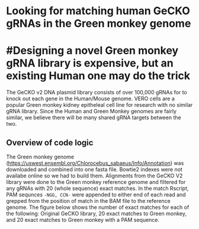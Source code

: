 # Looking for matching human GeCKO gRNAs in the Green monkey genome

# #Designing a novel Green monkey gRNA library is expensive, but an existing Human one may do the trick
The GeCKO v2 DNA plasmid library consists of over 100,000 gRNAs for to knock out each gene in the Human/Mouse genome. VERO cells 
are a popular Green monkey kidney epitheleal cell line for research with no similar gRNA library. Since the Human and Green 
Monkey genomes are fairly similar, we believe there will be many shared gRNA targets between the two.

## Overview of code logic 
The Green monkey genome (https://uswest.ensembl.org/Chlorocebus_sabaeus/Info/Annotation) was downloaded and combined into one 
fasta file. Bowtie2 indexes were not availabe online so we had to build them. Alignments from the GeCKO V2 library were done to
the Green monkey reference genome and filtered for any gRNAs with 20 (whole sequence) exact matches. In the match Rscript, PAM 
sequnces ```-NGG, CCN-``` were appended to either end of each read and grepped from the position of match in the BAM file to 
the reference genome. The figure below shows the number of exact matches for each of the following: Original GeCKO library, 
20 exact matches to Green monkey, and 20 exact matches to Green monkey with a PAM sequence. 
